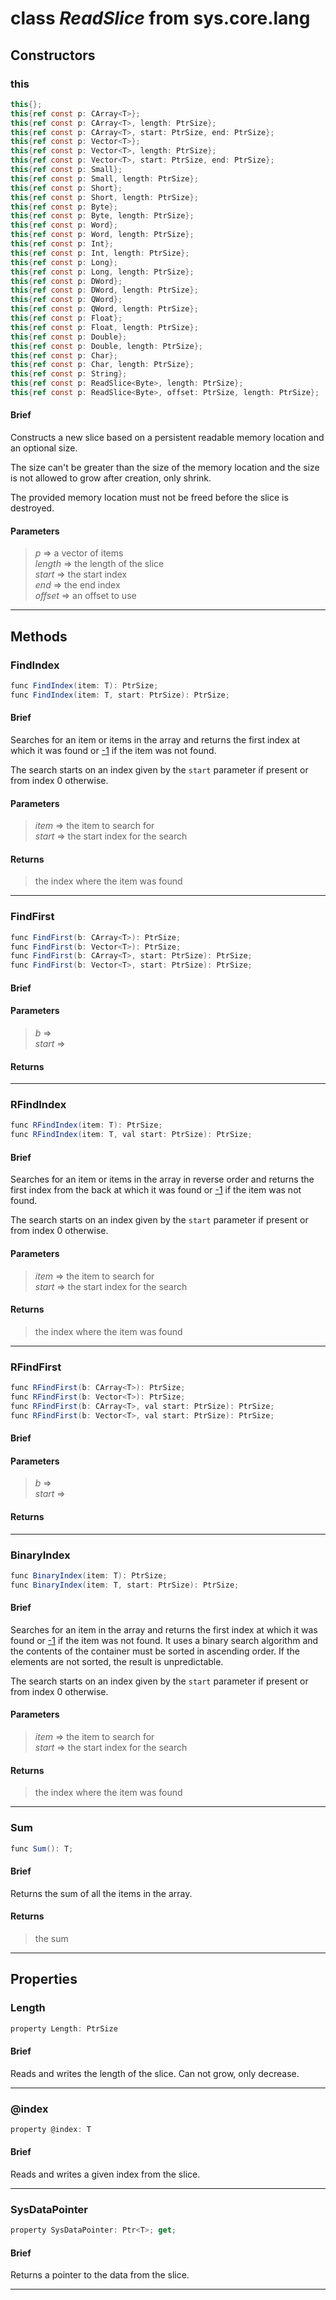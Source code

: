 # class *ReadSlice* from sys.core.lang


## Constructors

### this

```C#
this{};
this{ref const p: CArray<T>};
this{ref const p: CArray<T>, length: PtrSize};
this{ref const p: CArray<T>, start: PtrSize, end: PtrSize};
this{ref const p: Vector<T>};
this{ref const p: Vector<T>, length: PtrSize};
this{ref const p: Vector<T>, start: PtrSize, end: PtrSize};
this{ref const p: Small};
this{ref const p: Small, length: PtrSize};
this{ref const p: Short};
this{ref const p: Short, length: PtrSize};
this{ref const p: Byte};
this{ref const p: Byte, length: PtrSize};
this{ref const p: Word};
this{ref const p: Word, length: PtrSize};
this{ref const p: Int};
this{ref const p: Int, length: PtrSize};
this{ref const p: Long};
this{ref const p: Long, length: PtrSize};
this{ref const p: DWord};
this{ref const p: DWord, length: PtrSize};
this{ref const p: QWord};
this{ref const p: QWord, length: PtrSize};
this{ref const p: Float};
this{ref const p: Float, length: PtrSize};
this{ref const p: Double};
this{ref const p: Double, length: PtrSize};
this{ref const p: Char};
this{ref const p: Char, length: PtrSize};
this{ref const p: String};
this{ref const p: ReadSlice<Byte>, length: PtrSize};
this{ref const p: ReadSlice<Byte>, offset: PtrSize, length: PtrSize};
```

#### Brief

Constructs a new slice based on a persistent readable memory location and an optional size.

The size can't be greater than the size of the memory location and the size is not allowed to grow after creation, only shrink.

The provided memory location must not be freed before the slice is destroyed.

#### Parameters
> *p* => a vector of items  
> *length* => the length of the slice  
> *start* => the start index  
> *end* => the end index  
> *offset* => an offset to use  
***

## Methods

### FindIndex

```C#
func FindIndex(item: T): PtrSize;
func FindIndex(item: T, start: PtrSize): PtrSize;
```

#### Brief

Searches for an item or items in the array and returns the first index at which it was found or [-1][sys.core.lang.PtrSize] if the item was not found.

The search starts on an index given by the `start` parameter if present or from index 0 otherwise.

#### Parameters
> *item* => the item to search for  
> *start* => the start index for the search  
#### Returns
> the index where the item was found
***

### FindFirst

```C#
func FindFirst(b: CArray<T>): PtrSize;
func FindFirst(b: Vector<T>): PtrSize;
func FindFirst(b: CArray<T>, start: PtrSize): PtrSize;
func FindFirst(b: Vector<T>, start: PtrSize): PtrSize;
```

#### Brief

#### Parameters
> *b* =>   
> *start* =>   
#### Returns
> 
***

### RFindIndex

```C#
func RFindIndex(item: T): PtrSize;
func RFindIndex(item: T, val start: PtrSize): PtrSize;
```

#### Brief
Searches for an item or items in the array in reverse order and returns the first index from the back at which it was found or [-1][sys.core.lang.PtrSize] if the item was not found.

The search starts on an index given by the `start` parameter if present or from index 0 otherwise.

#### Parameters
> *item* => the item to search for  
> *start* => the start index for the search  
#### Returns
> the index where the item was found
***

### RFindFirst

```C#
func RFindFirst(b: CArray<T>): PtrSize;
func RFindFirst(b: Vector<T>): PtrSize;
func RFindFirst(b: CArray<T>, val start: PtrSize): PtrSize;
func RFindFirst(b: Vector<T>, val start: PtrSize): PtrSize;
```

#### Brief

#### Parameters
> *b* =>   
> *start* =>   
#### Returns
> 
***

### BinaryIndex

```C#
func BinaryIndex(item: T): PtrSize;
func BinaryIndex(item: T, start: PtrSize): PtrSize;
```

#### Brief
Searches for an item in the array and returns the first index at which it was found or [-1][sys.core.lang.PtrSize] if the item was not found. It uses a binary search algorithm and the contents of the container must be sorted in ascending order. If the elements are not sorted, the result is unpredictable.

The search starts on an index given by the `start` parameter if present or from index 0 otherwise.

#### Parameters
> *item* => the item to search for  
> *start* => the start index for the search  
#### Returns
> the index where the item was found
***

### Sum

```C#
func Sum(): T;
```

#### Brief
Returns the sum of all the items in the array.

#### Returns
> the sum
***

## Properties

### Length

```C#
property Length: PtrSize
```

#### Brief
Reads and writes the length of the slice. Can not grow, only decrease.

***

### @index

```C#
property @index: T
```

#### Brief
Reads and writes a given index from the slice.

***

### SysDataPointer

```C#
property SysDataPointer: Ptr<T>; get;
```

#### Brief
Returns a pointer to the data from the slice.

***

[sys.core.lang.PtrSize]: sys.core.lang.PtrSize.api.md "sys.core.lang.PtrSize"
